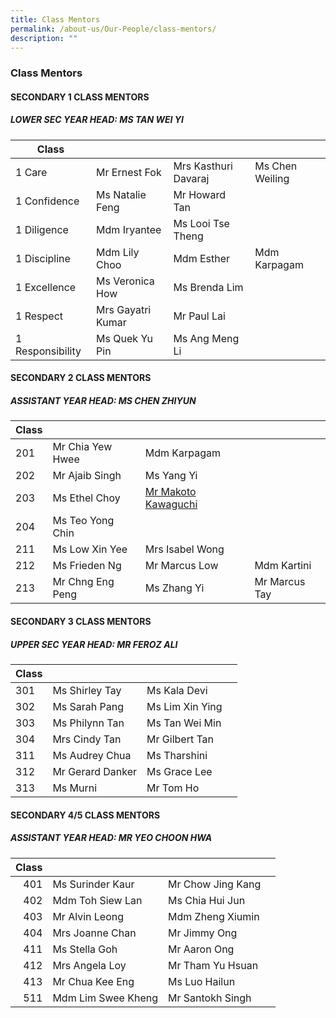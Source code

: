 ```yaml
---
title: Class Mentors
permalink: /about-us/Our-People/class-mentors/
description: ""
---
```

### Class Mentors

#### SECONDARY 1 CLASS MENTORS

##### LOWER SEC YEAR HEAD: MS TAN WEI YI

| Class 	|  	|  	|  	|
|---	|---	|---	|---	|
| 1 Care 	| Mr Ernest Fok 	|  Mrs Kasthuri Davaraj	|  Ms Chen Weiling	|
| 1 Confidence 	| Ms Natalie Feng 	| Mr Howard Tan 	|  	|
| 1 Diligence 	| Mdm Iryantee	| Ms Looi Tse Theng 	|  	|
| 1 Discipline 	| Mdm Lily Choo 	| Mdm Esther     	| Mdm Karpagam 	|
| 1 Excellence 	| Ms Veronica How 	| Ms Brenda Lim 	|  	|
| 1 Respect 	| Mrs Gayatri Kumar 	| Mr Paul Lai 	|
| 1 Responsibility 	| Ms Quek Yu Pin 	| Ms Ang Meng Li

#### SECONDARY 2 CLASS MENTORS

##### ASSISTANT YEAR HEAD: MS CHEN ZHIYUN

| Class 	|  	|  	|  	|
|---	|---	|---	|---	|
| 201 	| Mr Chia Yew Hwee	|  Mdm Karpagam	|  	| 
| 202 	| Mr Ajaib Singh 	| Ms Yang Yi 	|  	| 
| 203 	| Ms Ethel Choy 	| [Mr Makoto Kawaguchi](mailto:makoto_kawaguchi@schools.gov.sg) 	|  	| 
| 204 	| Ms Teo Yong Chin 	|  	| 
| 211 	| Ms Low Xin Yee 	| Mrs Isabel Wong 	|  	| 
| 212 	| Ms Frieden Ng 	| Mr Marcus Low	| Mdm Kartini 
| 213 	| Mr Chng Eng Peng 	| Ms Zhang Yi 	| Mr Marcus Tay  	| Mr Senan |



#### SECONDARY 3 CLASS MENTORS

##### UPPER SEC YEAR HEAD: MR FEROZ ALI

| Class 	|  	|  	|  	|
|---	|---	|---	|---	|
| 301 	| Ms Shirley Tay	|  Ms Kala Devi	|  	|
| 302 	| Ms Sarah Pang	| Ms Lim Xin Ying 	|  	|
| 303 	| Ms Philynn Tan 	| Ms Tan Wei Min 	|  	|
| 304 	| Mrs Cindy Tan 	| Mr Gilbert Tan 	|
| 311 	| Ms Audrey Chua	| Ms Tharshini 	|  	|
| 312 	| Mr Gerard Danker 	| Ms Grace Lee	
| 313 	| Ms Murni 	| Mr Tom Ho 	|

#### SECONDARY 4/5 CLASS MENTORS

##### ASSISTANT YEAR HEAD: MR YEO CHOON HWA

| Class 	|  	|  	|  	|
|---:	|---	|---	|---	|
| 401 	| Ms Surinder Kaur 	| Mr Chow Jing Kang 	|  	|
| 402 	| Mdm Toh Siew Lan 	| Ms Chia Hui Jun 	|  	|
| 403 	| Mr Alvin Leong 	| Mdm Zheng Xiumin 	|  	|
| 404 	| Mrs Joanne Chan 	| Mr Jimmy Ong 	|  	|
| 411 	| Ms Stella Goh 	| Mr Aaron Ong 	|  	|
| 412 	| Mrs Angela Loy 	| Mr Tham Yu Hsuan	|  	|
| 413 	| Mr Chua Kee Eng 	| Ms Luo Hailun 	| 
| 511 	| Mdm Lim Swee Kheng	| Mr Santokh Singh  	|  	|